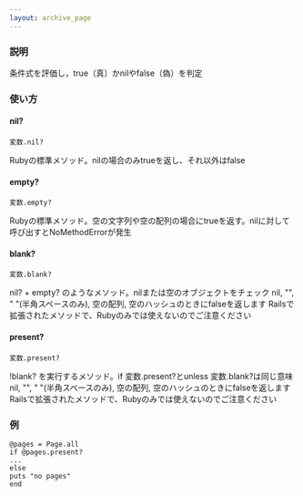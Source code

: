 ```yaml
---
layout: archive_page
---
```

### 説明
条件式を評価し，true（真）かnilやfalse（偽）を判定

### 使い方
#### nil?
    変数.nil?

Rubyの標準メソッド。nilの場合のみtrueを返し、それ以外はfalse

#### empty?
    変数.empty?

Rubyの標準メソッド。空の文字列や空の配列の場合にtrueを返す。nilに対して呼び出すとNoMethodErrorが発生

#### blank?
    変数.blank?

nil? + empty? のようなメソッド。nilまたは空のオブジェクトをチェック
nil, "", " "(半角スペースのみ), 空の配列, 空のハッシュのときにfalseを返します
Railsで拡張されたメソッドで、Rubyのみでは使えないのでご注意ください

#### present?
    変数.present?

!blank? を実行するメソッド。if 変数.present?とunless 変数.blank?は同じ意味
nil, "", " "(半角スペースのみ), 空の配列, 空のハッシュのときにfalseを返します
Railsで拡張されたメソッドで、Rubyのみでは使えないのでご注意ください

### 例
    @pages = Page.all
    if @pages.present?
    ...
    else
    puts "no pages"
    end